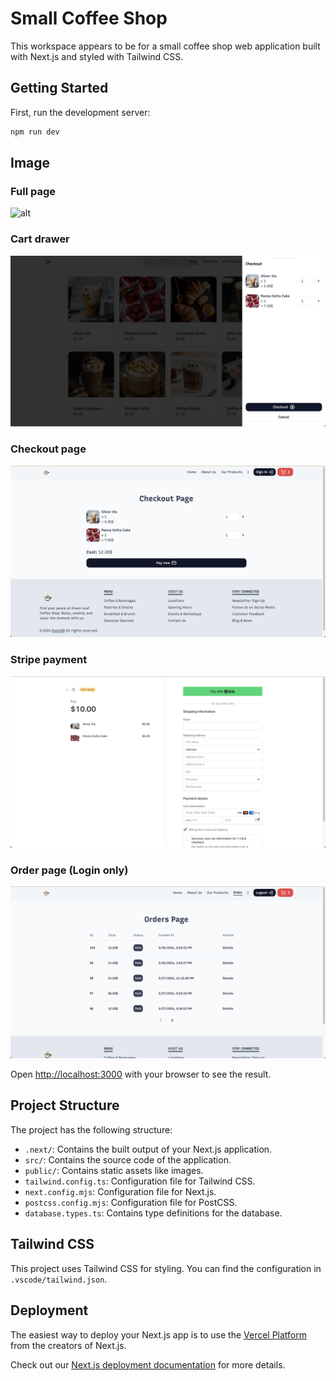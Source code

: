 # Small Coffee Shop

This workspace appears to be for a small coffee shop web application built with Next.js and styled with Tailwind CSS.

## Getting Started

First, run the development server:

```bash
npm run dev
```

## Image

### Full page

![alt](./docs/full-page.png)

### Cart drawer

![alt](./docs/cart-drawer.png)

### Checkout page

![alt](./docs/checkout.png)

### Stripe payment

![alt](./docs/stripe.png)

### Order page (Login only)

![alt](./docs/order.png)

Open [http://localhost:3000](http://localhost:3000) with your browser to see the result.

## Project Structure

The project has the following structure:

- `.next/`: Contains the built output of your Next.js application.
- `src/`: Contains the source code of the application.
- `public/`: Contains static assets like images.
- `tailwind.config.ts`: Configuration file for Tailwind CSS.
- `next.config.mjs`: Configuration file for Next.js.
- `postcss.config.mjs`: Configuration file for PostCSS.
- `database.types.ts`: Contains type definitions for the database.

## Tailwind CSS

This project uses Tailwind CSS for styling. You can find the configuration in `.vscode/tailwind.json`.

## Deployment

The easiest way to deploy your Next.js app is to use the [Vercel Platform](https://vercel.com/new?utm_medium=default-template&filter=next.js&utm_source=create-next-app&utm_campaign=create-next-app-readme) from the creators of Next.js.

Check out our [Next.js deployment documentation](https://nextjs.org/docs/deployment) for more details.
